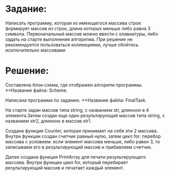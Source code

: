 # Задание:

Написать программу, которая из имеющегося массива строк формирует массив из строк, длина которых меньше либо равна 3 символа. 
Первоначальный массив можно ввести с клавиатуры, либо задать на старте выполнения алгоритма. При решение не рекомендуется пользоваться коллекциями, лучше обойтись исключительно массивами

# Решение:

Составлена блок-схема, где отображен алгоритм программы. **Название файла: Scheme.

Написана программа по заданию. **Название файла: FinalTask.

На старте задан массив типа string, с названием str, длинною в 4 элемента.Затем создан еще один результирующий массив типа string, с названием str2, длинною в массив str1. 

Создана функция Counter, которая принимает на себя эти 2 массива. Внутри функции создан счетчик равный нулю, затем цикл for: перебор массива с условием: если элемент массива меньше, либо равен 3, то записываем его в результирующий массив и прибавляем счетчик.

Далее создана функция PrintArray для печати результирующего массива. Внутри функции цикл for, который перебирает результирующий массив и печатает каждый элемент.
